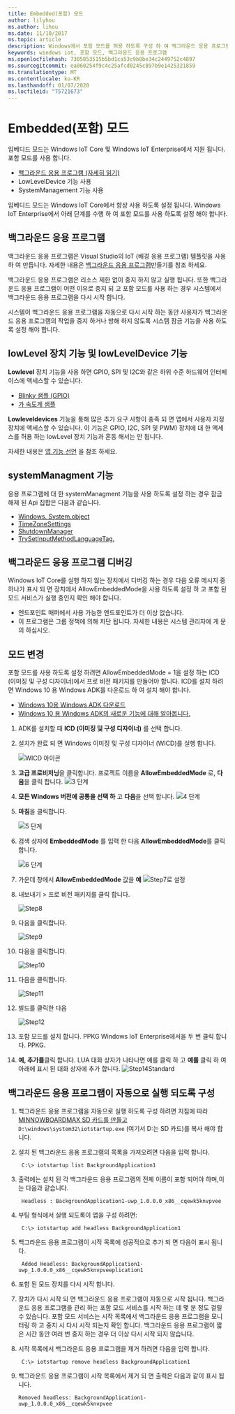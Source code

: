 ```yaml
---
title: Embedded(포함) 모드
author: lilyhou
ms.author: lihou
ms.date: 11/10/2017
ms.topic: article
description: Windows에서 포함 모드를 허용 하도록 구성 하 여 백그라운드 응용 프로그램 및 기타 기능을 사용 하도록 구성 하는 방법을 알아봅니다.
keywords: windows iot, 포함 모드, 백그라운드 응용 프로그램
ms.openlocfilehash: 7305853515b5bd1ca53c9b8be34c2449752c4897
ms.sourcegitcommit: ea060254f9c4c25afcd0245c897b9e1425321859
ms.translationtype: MT
ms.contentlocale: ko-KR
ms.lasthandoff: 01/07/2020
ms.locfileid: "75721673"
---
```

# <a name="embedded-mode"></a>Embedded(포함) 모드

임베디드 모드는 Windows IoT Core 및 Windows IoT Enterprise에서 지원 됩니다. 포함 모드를 사용 합니다.

* [백그라운드 응용 프로그램 (자세히 읽기)](https://docs.microsoft.com/windows/iot-core/develop-your-app/backgroundapplications)
* LowLevelDevice 기능 사용
* SystemManagement 기능 사용

임베디드 모드는 Windows IoT Core에서 항상 사용 하도록 설정 됩니다.
Windows IoT Enterprise에서 아래 단계를 수행 하 여 포함 모드를 사용 하도록 설정 해야 합니다.

## <a name="background-applications"></a>백그라운드 응용 프로그램

백그라운드 응용 프로그램은 Visual Studio의 IoT (배경 응용 프로그램) 템플릿을 사용 하 여 만듭니다.
자세한 내용은 [백그라운드 응용 프로그램](https://docs.microsoft.com/windows/iot-core/develop-your-app/backgroundapplications)만들기를 참조 하세요.

백그라운드 응용 프로그램은 리소스 제한 없이 중지 하지 않고 실행 됩니다. 또한 백그라운드 응용 프로그램이 어떤 이유로 중지 되 고 포함 모드를 사용 하는 경우 시스템에서 백그라운드 응용 프로그램을 다시 시작 합니다.

시스템이 백그라운드 응용 프로그램을 자동으로 다시 시작 하는 동안 사용자가 백그라운드 응용 프로그램의 작업을 중지 하거나 방해 하지 않도록 시스템 잠금 기능을 사용 하도록 설정 해야 합니다.

## <a name="lowlevel-device-capability-and-lowleveldevice-capability"></a>lowLevel 장치 기능 및 lowLevelDevice 기능

**Lowlevel** 장치 기능을 사용 하면 GPIO, SPI 및 I2C와 같은 하위 수준 하드웨어 인터페이스에 액세스할 수 있습니다.

* [Blinky 샘플 (GPIO)](https://developer.microsoft.com/en-us/windows/iot/samples/helloblinky)
* [가 속도계 샘플](https://github.com/Microsoft/Windows-iotcore-samples/tree/master/Samples/Accelerometer)

**Lowleveldevices** 기능을 통해 많은 추가 요구 사항이 충족 되 면 앱에서 사용자 지정 장치에 액세스할 수 있습니다. 이 기능은 GPIO, I2C, SPI 및 PWM) 장치에 대 한 액세스를 허용 하는 lowLevel 장치 기능과 혼동 해서는 안 됩니다.

자세한 내용은 [앱 기능 선언](https://docs.microsoft.com/windows/uwp/packaging/app-capability-declarations) 을 참조 하세요.

## <a name="systemmanagment-capability"></a>systemManagment 기능

응용 프로그램에 대 한 systemManagment 기능을 사용 하도록 설정 하는 경우 잠금 해제 된 Api 집합은 다음과 같습니다.  

* [Windows. System.object](https://msdn.microsoft.com/library/windows/apps/windows.system.processlauncher.aspx)
* [TimeZoneSettings](https://msdn.microsoft.com/library/windows/apps/windows.system.timezonesettings.aspx)
* [ShutdownManager](https://msdn.microsoft.com/library/windows/apps/windows.system.shutdownmanager.aspx)
* [TrySetInputMethodLanguageTag.](https://msdn.microsoft.com/library/windows/apps/windows.globalization.language.trysetinputmethodlanguagetag.aspx)

## <a name="debugging-background-applications"></a>백그라운드 응용 프로그램 디버깅

Windows IoT Core를 실행 하지 않는 장치에서 디버깅 하는 경우 다음 오류 메시지 중 하나가 표시 되 면 장치에서 AllowEmbeddedMode을 사용 하도록 설정 하 고 포함 된 모드 서비스가 실행 중인지 확인 해야 합니다.

* 엔드포인트 매퍼에서 사용 가능한 엔드포인트가 더 이상 없습니다.
* 이 프로그램은 그룹 정책에 의해 차단 됩니다. 자세한 내용은 시스템 관리자에 게 문의 하십시오.

## <a name="changing-the-mode"></a>모드 변경
포함 모드를 사용 하도록 설정 하려면 AllowEmbeddedMode = 1을 설정 하는 ICD (이미징 및 구성 디자이너)에서 프로 비전 패키지를 만들어야 합니다.  ICD를 설치 하려면 Windows 10 용 Windows ADK를 다운로드 하 여 설치 해야 합니다.

* [Windows 10용 Windows ADK 다운로드](https://go.microsoft.com/fwlink/p/?LinkId=526740)
* [Windows 10 용 Windows ADK의 새로운 기능에 대해 알아봅니다.](https://msdn.microsoft.com/library/windows/hardware/dn927348(v=vs.85).aspx)

1. ADK를 설치할 때 **ICD (이미징 및 구성 디자이너)** 를 선택 합니다.
2. 설치가 완료 되 면 Windows 이미징 및 구성 디자이너 (WICD)를 실행 합니다.

    ![WICD 아이콘](../media/EmbeddedMode/WICD_Icon.png)

3. **고급 프로비저닝**을 클릭합니다.  프로젝트 이름을 **AllowEmbeddedMode** 로, **다음**을 클릭 합니다.
    ![3 단계](../media/EmbeddedMode/Step3.png)

4. **모든 Windows 버전에 공통을 선택 하** 고 **다음**을 선택 합니다.
    ![4 단계](../media/EmbeddedMode/Step4.png)

5. **마침**을 클릭합니다.

    ![5 단계](../media/EmbeddedMode/Step5.png)

6. 검색 상자에 **EmbeddedMode** 를 입력 한 다음 **AllowEmbeddedMode**를 클릭 합니다.

    ![6 단계](../media/EmbeddedMode/Step6.png)

7. 가운데 창에서 **AllowEmbeddedMode** 값을 **예** ![Step7로 설정](../media/EmbeddedMode/Step7.png)

8. 내보내기 > 프로 비전 패키지를 클릭 합니다.

    ![Step8](../media/EmbeddedMode/Step8.png)

9. 다음을 클릭합니다.

    ![Step9](../media/EmbeddedMode/Step9.png)

10. 다음을 클릭합니다.

    ![Step10](../media/EmbeddedMode/Step10.png)

11. 다음을 클릭합니다.

    ![Step11](../media/EmbeddedMode/Step11.png)

12. 빌드를 클릭한 다음

    ![Step12](../media/EmbeddedMode/Step12.png)

13. 포함 모드를 설치 합니다. PPKG Windows IoT Enterprise에서을 두 번 클릭 합니다. PPKG.

14. **예, 추가를**클릭 합니다.
    LUA 대화 상자가 나타나면 예를 클릭 하 고 **예를** 클릭 하 여 아래에 표시 된 대화 상자에 추가 합니다.
    ![Step14Standard](../media/EmbeddedMode/Step14Standard.png)


## <a name="configuring-a-background-application-to-run-automatically"></a>백그라운드 응용 프로그램이 자동으로 실행 되도록 구성
1. 백그라운드 응용 프로그램을 자동으로 실행 하도록 구성 하려면 지침에 따라 [MINNOWBOARDMAX SD 카드를 만들고](https://developer.microsoft.com/en-us/windows/iot/getstarted) `D:\windows\system32\iotstartup.exe` (여기서 D:는 SD 카드)를 복사 해야 합니다.

2. 설치 된 백그라운드 응용 프로그램의 목록을 가져오려면 다음을 입력 합니다.

        C:\> iotstartup list BackgroundApplication1

3. 출력에는 설치 된 각 백그라운드 응용 프로그램의 전체 이름이 포함 되어야 하며,이는 다음과 같습니다.

        Headless : BackgroundApplication1-uwp_1.0.0.0_x86__cqewk5knvpvee

5. 부팅 형식에서 실행 되도록이 앱을 구성 하려면:

        C:\> iotstartup add headless BackgroundApplication1

6. 백그라운드 응용 프로그램이 시작 목록에 성공적으로 추가 되 면 다음이 표시 됩니다.

        Added Headless: BackgroundApplication1-uwp_1.0.0.0_x86__cqewk5knvpveeplication1

7. 포함 된 모드 장치를 다시 시작 합니다.

8. 장치가 다시 시작 되 면 백그라운드 응용 프로그램이 자동으로 시작 됩니다.  백그라운드 응용 프로그램을 관리 하는 포함 모드 서비스를 시작 하는 데 몇 분 정도 걸릴 수 있습니다.  포함 모드 서비스는 시작 목록에서 백그라운드 응용 프로그램을 모니터링 하 고 중지 시 다시 시작 되는지 확인 합니다.  백그라운드 응용 프로그램이 짧은 시간 동안 여러 번 중지 하는 경우 더 이상 다시 시작 되지 않습니다.

9. 시작 목록에서 백그라운드 응용 프로그램을 제거 하려면 다음을 입력 합니다.

        C:\> iotstartup remove headless BackgroundApplication1

10. 백그라운드 응용 프로그램이 시작 목록에서 제거 되 면 출력은 다음과 같이 표시 됩니다.

        Removed headless: BackgroundApplication1-uwp_1.0.0.0_x86__cqewk5knvpvee
